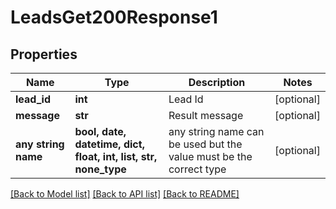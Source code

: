 # LeadsGet200Response1


## Properties
Name | Type | Description | Notes
------------ | ------------- | ------------- | -------------
**lead_id** | **int** | Lead Id | [optional] 
**message** | **str** | Result message | [optional] 
**any string name** | **bool, date, datetime, dict, float, int, list, str, none_type** | any string name can be used but the value must be the correct type | [optional]

[[Back to Model list]](../README.md#documentation-for-models) [[Back to API list]](../README.md#documentation-for-api-endpoints) [[Back to README]](../README.md)


